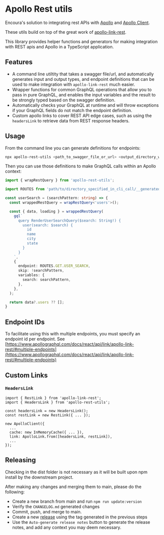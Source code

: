 # Apollo Rest utils

Encoura's solution to integrating rest APIs with
[Apollo](https://www.apollographql.com/docs/) and
[Apollo Client](https://www.apollographql.com/docs/react/).

These utils build on top of the great work of
[apollo-link-rest](https://www.apollographql.com/docs/react/api/link/apollo-link-rest/).

This library provides helper functions and generators for making integration
with REST apis and Apollo in a TypeScript application.

## Features

- A command line utiltity that takes a swagger file/url, and automatically
  generates input and output types, and endpoint definitions that can be used
  to make integration with `apollo-link-rest` much easier.
- Wrapper functions for common GraphQL operations that allow you to pass in
  pure GraphQL, and enables the input variables and the result to be strongly
  typed based on the swagger definition.
- Automatically checks your GraphQL at runtime and will throw exceptions if
  your GraphQL fields do not match the endpoint definition.
- Custom apollo links to cover REST API edge cases, such as using the
  `headersLink` to retrieve data from REST response headers.

## Usage

From the command line you can generate definitions for endpoints:

```bash
npx apollo-rest-utils <path_to_swagger_file_or_url> <output_directory_where_you_want_the_files> [optional_endpoint_id_to_use]
```

Then you can use those definitions to make GraphQL calls within an Apollo context:

```TypeScript
import { wrapRestQuery } from 'apollo-rest-utils';

import ROUTES from 'path/to/directory_specified_in_cli_call/__generatedRestEndpoints';

const userSearch = (searchPattern: string) => {
  const wrappedRestQuery = wrapRestQuery<'users'>();

  const { data, loading } = wrappedRestQuery(
    gql`
      query RenderUserSearchQuery($search: String!) {
        user(search: $search) {
          id
          name
          city
          state
        }
      }
    `,
    {
      endpoint: ROUTES.GET.USER_SEARCH,
      skip: !searchPattern,
      variables: {
        search: searchPattern,
      },
    },
  );

  return data?.users ?? [];
}
```

## Endpoint IDs

To facilitate using this with multiple endpoints, you must specify an endpoint
id per endpoint. See
[https://www.apollographql.com/docs/react/api/link/apollo-link-rest/#multiple-endpoints](https://www.apollographql.com/docs/react/api/link/apollo-link-rest/#multiple-endpoints)

## Custom Links

### `HeadersLink`

```
import { RestLink } from 'apollo-link-rest';
import { HeadersLink } from 'apollo-rest-utils';

const headersLink = new HeadersLink();
const restLink = new RestLink({ ... });

new ApolloClient({
  ...
  cache: new InMemoryCache({ ... }),
  link: ApolloLink.from([headersLink, restLink]),
  ...
});
```

## Releasing

Checking in the dist folder is not necessary as it will be built upon
npm install by the downstream project.

After making any changes and merging them to main, please do the following:

- Create a new branch from main and run `npm run update:version`
- Verify the `CHANGELOG.md` generated changes
- Commit, push, and merge to main.
- Create a new
  [release](https://github.com/nrccua/apollo-rest-utils/releases/new) using
  the tag generated in the previous steps
- Use the `Auto-generate release notes` button to generate the release notes,
  and add any context you may deem necessary.
